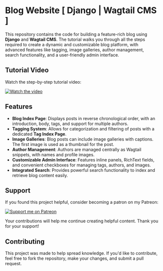 # Blog Website [ Django | Wagtail CMS ]



This repository contains the code for building a feature-rich blog using **Django** and **Wagtail CMS**. The tutorial walks you through all the steps required to create a dynamic and customizable blog platform, with advanced features like tagging, image galleries, author management, search functionality, and a user-friendly admin interface.

## Tutorial Video

Watch the step-by-step tutorial video:

[![Watch the video](https://img.youtube.com/vi/xzdPGUDBslk/hqdefault.jpg)](https://youtu.be/xzdPGUDBslk)



## Features

- **Blog Index Page**: Displays posts in reverse chronological order, with an introduction, body, tags, and support for multiple authors.
- **Tagging System**: Allows for categorization and filtering of posts with a dedicated **Tag Index Page**.
- **Image Galleries**: Blog posts can include image galleries with captions. The first image is used as a thumbnail for the post.
- **Author Management**: Authors are managed centrally as Wagtail snippets, with names and profile images.
- **Customizable Admin Interface**: Features inline panels, RichText fields, and convenient checkboxes for managing tags, authors, and images.
- **Integrated Search**: Provides powerful search functionality to index and retrieve blog content easily.


## Support

If you found this project helpful, consider becoming a patron on my Patreon:

[![Support me on Patreon](https://img.shields.io/badge/Support%20me%20on-Patreon-orange.svg)](https://www.patreon.com/PikoCanFly)

Your contributions will help me continue creating helpful content. Thank you for your support!

## Contributing

This project was made to help spread knowledge. If you'd like to contribute, feel free to fork the repository, make your changes, and submit a pull request.

